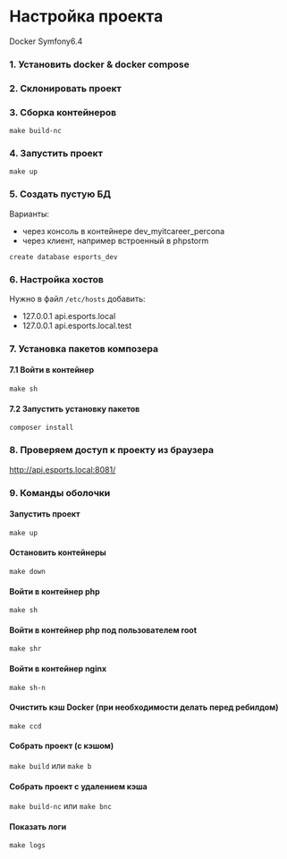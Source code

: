 # Настройка проекта
Docker Symfony6.4

### 1. Установить docker & docker compose
### 2. Склонировать проект

### 3. Сборка контейнеров

`make build-nc`

### 4. Запустить проект

`make up`

### 5. Создать пустую БД

Варианты:
- через консоль в контейнере dev_myitcareer_percona
- через клиент, например встроенный в phpstorm

`create database esports_dev`

### 6. Настройка хостов
Нужно в файл `/etc/hosts` добавить:

- 127.0.0.1 api.esports.local
- 127.0.0.1 api.esports.local.test

### 7. Установка пакетов композера

#### 7.1 Войти в контейнер

`make sh`

#### 7.2 Запустить установку пакетов

`composer install`

### 8. Проверяем доступ к проекту из браузера

http://api.esports.local:8081/

### 9. Команды оболочки

#### Запустить проект
`make up`

#### Остановить контейнеры
`make down`

#### Войти в контейнер php
`make sh`

#### Войти в контейнер php под пользователем root
`make shr`

#### Войти в контейнер nginx
`make sh-n`

#### Очистить кэш Docker (при необходимости делать перед ребилдом)
`make ccd`

#### Собрать проект (с кэшом)
`make build` или `make b`

#### Собрать проект с удалением кэша
`make build-nc` или `make bnc`

#### Показать логи
`make logs`












